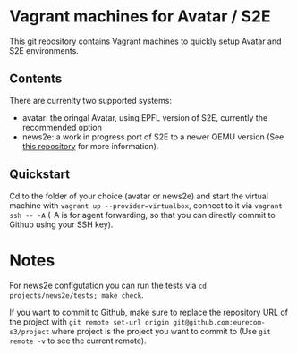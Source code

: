 # Vagrant machines for Avatar / S2E

This git repository contains Vagrant machines to quickly setup Avatar
and S2E environments.

## Contents
There are currenlty two supported systems:
- avatar: the oringal Avatar, using EPFL version of S2E, currently the
  recommended option
- news2e: a work in progress port of S2E to a newer QEMU version (See
 [this repository](https://github.com/eurecom-s3/news2e) for more
 information).

## Quickstart
Cd to the folder of your choice (avatar or news2e) and start the
virtual machine with `vagrant up --provider=virtualbox`, connect to it
via `vagrant ssh -- -A` (-A is for agent forwarding, so that you can
directly commit to Github using your SSH key).

# Notes
For news2e configutation you can run the tests via `cd
projects/news2e/tests; make check`.

If you want to commit to Github, make sure to replace the repository URL of
the project with `git remote set-url origin git@github.com:eurecom-s3/project` where project is the project you want
to commit to (Use `git remote -v` to see the current remote).

